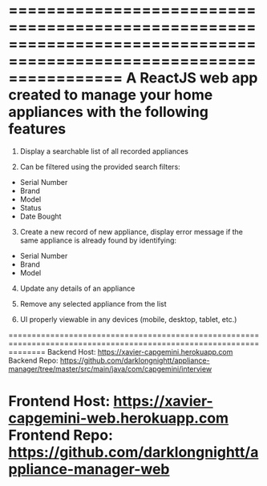 ====================================================================================================================
A ReactJS web app created to manage your home appliances with the following features
====================================================================================================================

1. Display a searchable list of all recorded appliances

2. Can be filtered using the provided search filters:
- Serial Number
- Brand
- Model
- Status
- Date Bought

3. Create a new record of new appliance, display error message if the same appliance is already found by identifying:
- Serial Number
- Brand
- Model

4. Update any details of an appliance

5. Remove any selected appliance from the list

6. UI properly viewable in any devices (mobile, desktop, tablet, etc.)

====================================================================================================================
Backend Host: https://xavier-capgemini.herokuapp.com
Backend Repo: https://github.com/darklongnightt/appliance-manager/tree/master/src/main/java/com/capgemini/interview

Frontend Host: https://xavier-capgemini-web.herokuapp.com
Frontend Repo: https://github.com/darklongnightt/appliance-manager-web
====================================================================================================================
